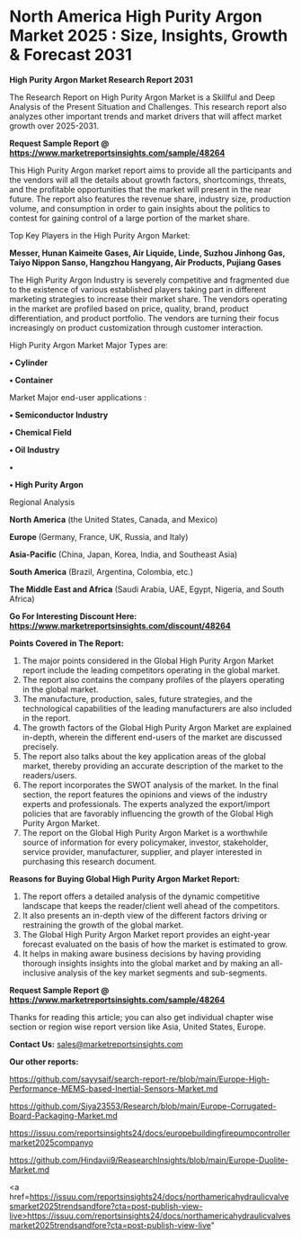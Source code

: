 # North America High Purity Argon Market 2025 : Size, Insights, Growth & Forecast 2031

<strong>High Purity Argon Market Research Report 2031</strong>

The Research Report on High Purity Argon Market is a Skillful and Deep Analysis of the Present Situation and Challenges. This research report also analyzes other important trends and market drivers that will affect market growth over 2025-2031.

<strong>Request Sample Report @ <a href=https://www.marketreportsinsights.com/sample/48264>https://www.marketreportsinsights.com/sample/48264</a></strong>

This High Purity Argon market report aims to provide all the participants and the vendors will all the details about growth factors, shortcomings, threats, and the profitable opportunities that the market will present in the near future. The report also features the revenue share, industry size, production volume, and consumption in order to gain insights about the politics to contest for gaining control of a large portion of the market share.

Top Key Players in the High Purity Argon Market:

<strong>Messer, Hunan Kaimeite Gases, Air Liquide, Linde, Suzhou Jinhong Gas, Taiyo Nippon Sanso, Hangzhou Hangyang, Air Products, Pujiang Gases</strong>

The High Purity Argon Industry is severely competitive and fragmented due to the existence of various established players taking part in different marketing strategies to increase their market share. The vendors operating in the market are profiled based on price, quality, brand, product differentiation, and product portfolio. The vendors are turning their focus increasingly on product customization through customer interaction.

High Purity Argon Market Major Types are:

<strong>•  Cylinder

•  Container</strong>

Market Major end-user applications :

<strong>•  Semiconductor Industry

•  Chemical Field

•  Oil Industry

•  

•  High Purity Argon</strong>

Regional Analysis

</u><strong><b>North America</b></strong> (the United States, Canada, and Mexico)

<strong><b>Europe </b></strong>(Germany, France, UK, Russia, and Italy)

<strong><b>Asia-Pacific</b></strong> (China, Japan, Korea, India, and Southeast Asia)

<strong><b>South America</b></strong> (Brazil, Argentina, Colombia, etc.)

<strong><b>The Middle East and Africa</b></strong> (Saudi Arabia, UAE, Egypt, Nigeria, and South Africa)

<strong>Go For Interesting Discount Here: <a href=https://www.marketreportsinsights.com/discount/48264>https://www.marketreportsinsights.com/discount/48264</a></strong>

<strong>Points Covered in The Report:</strong>
<ol>
  <li>The major points considered in the Global High Purity Argon Market report include the leading competitors operating in the global market.</li>
  <li>The report also contains the company profiles of the players operating in the global market.</li>
  <li>The manufacture, production, sales, future strategies, and the technological capabilities of the leading manufacturers are also included in the report.</li>
  <li>The growth factors of the Global High Purity Argon Market are explained in-depth, wherein the different end-users of the market are discussed precisely.</li>
  <li>The report also talks about the key application areas of the global market, thereby providing an accurate description of the market to the readers/users.</li>
  <li>The report incorporates the SWOT analysis of the market. In the final section, the report features the opinions and views of the industry experts and professionals. The experts analyzed the export/import policies that are favorably influencing the growth of the Global High Purity Argon Market.</li>
  <li>The report on the Global High Purity Argon Market is a worthwhile source of information for every policymaker, investor, stakeholder, service provider, manufacturer, supplier, and player interested in purchasing this research document.</li>
</ol>
<strong>Reasons for Buying Global High Purity Argon Market Report:</strong>

<ol>
  <li>The report offers a detailed analysis of the dynamic competitive landscape that keeps the reader/client well ahead of the competitors.</li>
  <li>It also presents an in-depth view of the different factors driving or restraining the growth of the global market.</li>
  <li>The Global High Purity Argon Market report provides an eight-year forecast evaluated on the basis of how the market is estimated to grow.</li>
  <li>It helps in making aware business decisions by having providing thorough insights insights into the global market and by making an all-inclusive analysis of the key market segments and sub-segments.</li>
</ol>
<strong>Request Sample Report @ <a href=https://www.marketreportsinsights.com/sample/48264>https://www.marketreportsinsights.com/sample/48264</a></strong>


Thanks for reading this article; you can also get individual chapter wise section or region wise report version like Asia, United States, Europe.

<strong>Contact Us:</strong>
sales@marketreportsinsights.com

<strong>Our other reports:</strong>

<a href=https://github.com/sayysaif/search-report-re/blob/main/Europe-High-Performance-MEMS-based-Inertial-Sensors-Market.md>https://github.com/sayysaif/search-report-re/blob/main/Europe-High-Performance-MEMS-based-Inertial-Sensors-Market.md</a>

<a href=https://github.com/Siya23553/Research/blob/main/Europe-Corrugated-Board-Packaging-Market.md>https://github.com/Siya23553/Research/blob/main/Europe-Corrugated-Board-Packaging-Market.md</a>

<a href=https://issuu.com/reportsinsights24/docs/europebuildingfirepumpcontrollermarket2025companyo>https://issuu.com/reportsinsights24/docs/europebuildingfirepumpcontrollermarket2025companyo</a>

<a href=https://github.com/Hindavii9/ReasearchInsights/blob/main/Europe-Duolite-Market.md>https://github.com/Hindavii9/ReasearchInsights/blob/main/Europe-Duolite-Market.md</a>

<a href=https://issuu.com/reportsinsights24/docs/northamericahydraulicvalvesmarket2025trendsandfore?cta=post-publish-view-live>https://issuu.com/reportsinsights24/docs/northamericahydraulicvalvesmarket2025trendsandfore?cta=post-publish-view-live</a>"
